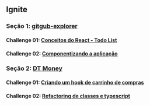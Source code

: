 ## Ignite

### Seção 1: [gitgub-explorer](https://github.com/Roger-Franco/gitgub-explorer)
#### Challenge 01: [Conceitos do React - Todo List](https://github.com/Roger-Franco/ignite-challenge-01)
#### Challenge 02: [Componentizando a aplicação](https://github.com/Roger-Franco/Desafio-02-Componentizando-a-aplica-o)

### Seção 2: [DT Money](https://github.com/Roger-Franco/dtmoney)
#### Challenge 01: [Criando um hook de carrinho de compras](https://github.com/Roger-Franco/Desafio-01---Criando-um-hook-de-carrinho-de-compras)
#### Challenge 02: [Refactoring de classes e typescript](https://github.com/Roger-Franco/Desafio-02---Refactoring-de-classes-e-typescript)
